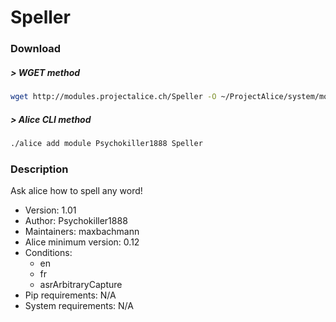 # Speller

### Download

##### > WGET method
```bash
wget http://modules.projectalice.ch/Speller -O ~/ProjectAlice/system/moduleInstallTickets/Speller.install
```

##### > Alice CLI method
```bash
./alice add module Psychokiller1888 Speller
```

### Description
Ask alice how to spell any word!

- Version: 1.01
- Author: Psychokiller1888
- Maintainers: maxbachmann
- Alice minimum version: 0.12
- Conditions:
  - en
  - fr
  - asrArbitraryCapture
- Pip requirements: N/A
- System requirements: N/A


